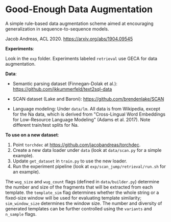 # Good-Enough Data Augmentation

A simple rule-based data augmentation scheme aimed at encouraging generalization in sequence-to-sequence models.

Jacob Andreas, ACL 2020. https://arxiv.org/abs/1904.09545

**Experiments**:

Look in the `exp` folder. Experiments labeled `retrieval` use GECA for data
augmentation.

**Data**:

- Semantic parsing dataset (Finnegan-Dolak et al.): 
  https://github.com/jkkummerfeld/text2sql-data

- SCAN dataset (Lake and Baroni): 
  https://github.com/brendenlake/SCAN

- Language modeling: Under `data/lm`. All data is from Wikipedia, except for the
  Na data, which is derived from "Cross-Lingual Word Embeddings for Low-Resource
  Language Modeling" (Adams et al. 2017). Note different train/test splits for
  Na.

**To use on a new dataset**:

1. Point `torchdec` at https://github.com/jacobandreas/torchdec.
2. Create a new data loader under `data` (look at `data/scan.py` for a simple
   example).
3. Update `get_dataset` in `train.py` to use the new loader.
4. Run the experiment pipeline (look at `exp/scan_jump/retrieval/run.sh` for an
   example). 

The `wug_size` and `wug_count` flags (defined in `data/builder.py`) determine
the number and size of the fragments that will be extracted from each template.
the `template_sim` flag determines whether the whole string or a fixed-size
window will be used for evaluating template similarity; `sim_window_size`
determines the window size. The number and diversity of generated templates can
be further controlled using the `variants` and `n_sample` flags.
